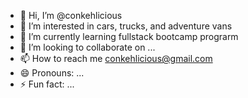- 👋 Hi, I’m @conkehlicious
- 👀 I’m interested in cars, trucks, and adventure vans
- 🌱 I’m currently learning fullstack bootcamp prograrm
- 💞️ I’m looking to collaborate on ...
- 📫 How to reach me conkehlicious@gmail.com
- 😄 Pronouns: ...
- ⚡ Fun fact: ...

<!---
conkehlicious/conkehlicious is a ✨ special ✨ repository because its `README.md` (this file) appears on your GitHub profile.
You can click the Preview link to take a look at your changes.
--->
